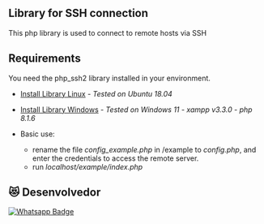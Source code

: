 ## Library for SSH connection
This php library is used to connect to remote hosts via SSH

## Requirements
You need the php_ssh2 library installed in your environment.

* [Install Library Linux](https://github.com/nilsonpessim/ssh-connect/wiki/Install-library-on-Linux-system) - *Tested on Ubuntu 18.04*
* [Install Library Windows](https://github.com/nilsonpessim/ssh-connect/wiki/Install-library-on-Windows-system) - *Tested on Windows 11 - xampp v3.3.0 - php 8.1.6*

* Basic use:
  * rename the file *config_example.php* in /example to *config.php*, and enter the credentials to access the remote server.
  * run *localhost/example/index.php*

## :heart_eyes_cat: Desenvolvedor
[![Whatsapp Badge](https://img.shields.io/badge/-Whatsapp-4CA143?style=flat-square&labelColor=4CA143&logo=whatsapp&logoColor=white&link=https://api.whatsapp.com/send?phone=5537999351046)](https://api.whatsapp.com/send?phone=5537999351046)

